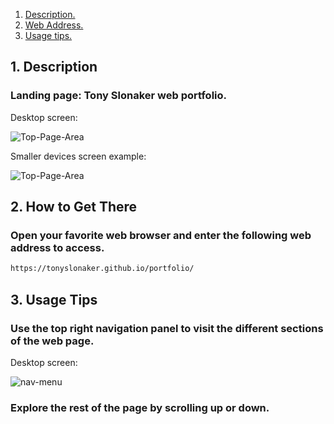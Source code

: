 1. [ Description. ](#desc)
2. [ Web Address. ](#web-address)
3. [ Usage tips. ](#usage)

<a name="desc"></a>
## 1. Description


### Landing page: Tony Slonaker web portfolio.


Desktop screen:

![Top-Page-Area](./assets/images/main-page.JPG?raw=true "Top-Page-Area")

Smaller devices screen example:

![Top-Page-Area](./assets/images/main-page-smaller.JPG?raw=true "Top-Page-Area")

<a name="web-address"></a>
## 2. How to Get There

### Open your favorite web browser and enter the following web address to access.

```html
https://tonyslonaker.github.io/portfolio/
```
<a name="usage"></a>
## 3. Usage Tips


### Use the top right navigation panel to visit the different sections of the web page.

Desktop screen:

![nav-menu](./assets/images/nav-menu.JPG?raw=true "Navigational Menu")


### Explore the rest of the page by scrolling up or down.